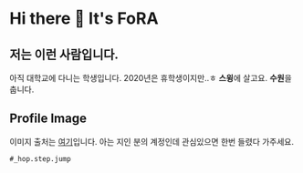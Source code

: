 # Hi there 👋 It's FoRA
## 저는 이런 사람입니다.
아직 대학교에 다니는 학생입니다. 2020년은 휴학생이지만..ㅎ
**스윙**에 살고요. **수원**을 춥니다.
## Profile Image
이미지 출처는 [여기](https://www.instagram.com/_hop.step.jump/?hl=ko)입니다. 아는 지인 분의 계정인데 관심있으면 한번 들렸다 가주세요.

`#_hop.step.jump`


<!--
**fora22/fora22** is a ✨ _special_ ✨ repository because its `README.md` (this file) appears on your GitHub profile.

Here are some ideas to get you started:

- 🔭 I’m currently working on ...
- 🌱 I’m currently learning ...
- 👯 I’m looking to collaborate on ...
- 🤔 I’m looking for help with ...
- 💬 Ask me about ...
- 📫 How to reach me: ...
- 😄 Pronouns: ...
- ⚡ Fun fact: ...
-->
